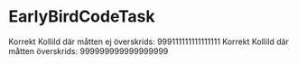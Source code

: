 # EarlyBirdCodeTask

Korrekt KolliId där måtten ej överskrids: 999111111111111111
Korrekt KolliId där måtten överskrids: 999999999999999999